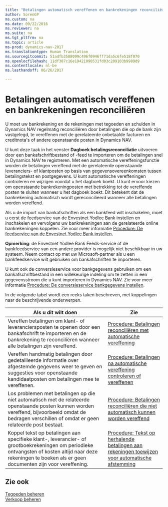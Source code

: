 ```yaml
---
title: "Betalingen automatisch vereffenen en bankrekeningen reconciliëren"
author: SorenGP
ms.custom: na
ms.date: 09/22/2016
ms.reviewer: na
ms.suite: na
ms.tgt_pltfrm: na
ms.topic: article
ms-prod: dynamics-nav-2017
ms.translationtype: Human Translation
ms.sourcegitcommit: 51adfb3588099c496f0946ff71da5c6fe518f070
ms.openlocfilehash: 11df387c16e19421090531fd03c209103b9989d9
ms.contentlocale: nl-be
ms.lasthandoff: 06/26/2017

---
```


# <a name="apply-payments-automatically-and-reconcile-bank-accounts"></a>Betalingen automatisch vereffenen en bankrekeningen reconciliëren
U moet uw bankrekening en de rekeningen met tegoeden en schulden in Dynamics NAV regelmatig reconciliëren door betalingen die op de bank zijn vastgelegd, te vereffenen met de gerelateerde onbetaalde facturen en creditnota's of andere openstaande posten in Dynamics NAV.

U kunt deze taak in het venster **Dagboek betalingsreconciliatie** uitvoeren door een bankafschriftbestand of -feed te importeren om de betalingen snel in Dynamics NAV te registreren. Met een automatische vereffeningsfunctie worden de betalingen vereffend met de gerelateerde openstaande leveranciers- of klantposten op basis van gegevensovereenkomsten tussen betalingstekst en postgegevens. U kunt automatische vereffeningen controleren en wijzigen voordat u het dagboek boekt. U kunt ervoor kiezen om openstaande bankrekeningposten met betrekking tot de vereffende posten te sluiten wanneer u het dagboek boekt. Dit betekent dat de bankrekening automatisch wordt gereconcilieerd wanneer alle betalingen worden vereffend.

Als u de import van bankafschriften als een bankfeed wilt inschakelen, moet u eerst de feedservice van de Envestnet Yodlee Bank instellen en inschakelen en vervolgens uw bankrekeningen aan de gerelateerde online bankrekeningen koppelen. Zie voor meer informatie [Procedure: De feedservice van de Envestnet Yodlee Bank instellen](bank-how-setup-bank-statement-service.md).

**Opmerking**: de Envestnet Yodlee Bank Feeds-service of de bankfeedservice van een andere provider is mogelijk niet beschikbaar in uw systeem. Neem contact op met uw Microsoft-partner als u een bankfeedservice wilt gebruiken om bankafschriften te importeren.

U kunt ook de conversieservice voor bankgegevens gebruiken om een bankafschriftbestand in een willekeurige indeling om te zetten in een gegevensstroom die u kunt importeren in Dynamics NAV. Zie voor meer informatie [Procedure: De conversieservice bankgegevens instellen](bank-how-setup-bank-data-conversion-service.md).

In de volgende tabel wordt een reeks taken beschreven, met koppelingen naar de beschrijvende onderwerpen.

|Als u dit wilt doen |Zie |
|---|----|
|Vereffen betalingen om klant- of leveranciersposten te openen door een bankafschrift te importeren en de bankrekening te reconciliëren wanneer alle betalingen zijn vereffend. | [Procedure: Betalingen reconciliëren met automatische vereffening](receivables-how-reconcile-payments-auto-application.md) |
|Vereffen handmatig betalingen door gedetailleerde informatie over afgestemde gegevens weer te geven en suggesties voor openstaande kandidaatposten om betalingen mee te vereffenen. | [Procedure: Betalingen na automatische vereffening controleren of vereffenen](receivables-how-review-apply-payments-auto-application.md)
|Los problemen met betalingen op die niet automatisch met de relateerde openstaande posten kunnen worden vereffend, bijvoorbeeld omdat de bedragen verschillen of omdat er geen relateerde post bestaat. | [Procedure: Betalingen reconciliëren die niet automatisch kunnen worden vereffend](receivables-how-reconcile-payments-cannot-apply-auto.md)
|Koppel tekst op betalingen aan specifieke klant-, leverancier- of grootboekrekeningen om periodieke ontvangsten of kosten altijd naar deze rekeningen te boeken als er geen documenten zijn voor vereffening.| [Procedure: Tekst op herhalende betalingen aan rekeningen toewijzen voor automatische afstemming](receivables-how-map-text-recurring-payments-accounts-auto-reconcilliation.md)|

## <a name="see-also"></a>Zie ook
[Tegoeden beheren](receivables-manage-receivables.md)  
[Verkoop beheren](sales-manage-sales.md)

